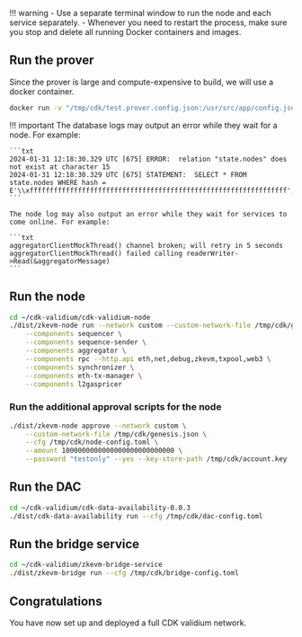 !!!	warning
	- Use a separate terminal window to run the node and each service separately.
	- Whenever you need to restart the process, make sure you stop and delete all running Docker containers and images.

## Run the prover

Since the prover is large and compute-expensive to build, we will use a docker container.

```bash
docker run -v "/tmp/cdk/test.prover.config.json:/usr/src/app/config.json" -p 50061:50061 -p 50071:50071 --network host hermeznetwork/zkevm-prover:v3.0.2 zkProver -c /usr/src/app/config.json
```

!!! important
    The database logs may output an error while they wait for a node. For example:

    ```txt
    2024-01-31 12:18:30.329 UTC [675] ERROR:  relation "state.nodes" does not exist at character 15
    2024-01-31 12:18:30.329 UTC [675] STATEMENT:  SELECT * FROM state.nodes WHERE hash = E'\\xffffffffffffffffffffffffffffffffffffffffffffffffffffffffffffffff';
    ```

    The node log may also output an error while they wait for services to come online. For example:

    ```txt
    aggregatorClientMockThread() channel broken; will retry in 5 seconds
    aggregatorClientMockThread() failed calling readerWriter->Read(&aggregatorMessage)
    ```

## Run the node

```bash
cd ~/cdk-validium/cdk-validium-node 
./dist/zkevm-node run --network custom --custom-network-file /tmp/cdk/genesis.json --cfg /tmp/cdk/node-config.toml \
	--components sequencer \
	--components sequence-sender \
	--components aggregator \
	--components rpc --http.api eth,net,debug,zkevm,txpool,web3 \
	--components synchronizer \
	--components eth-tx-manager \
	--components l2gaspricer
```

### Run the additional approval scripts for the node

```bash
./dist/zkevm-node approve --network custom \
	--custom-network-file /tmp/cdk/genesis.json \
	--cfg /tmp/cdk/node-config.toml \
	--amount 1000000000000000000000000000 \
	--password "testonly" --yes --key-store-path /tmp/cdk/account.key
```

## Run the DAC

```bash
cd ~/cdk-validium/cdk-data-availability-0.0.3
./dist/cdk-data-availability run --cfg /tmp/cdk/dac-config.toml
```

## Run the bridge service

```bash
cd ~/cdk-validium/zkevm-bridge-service 
./dist/zkevm-bridge run --cfg /tmp/cdk/bridge-config.toml
```

## Congratulations

You have now set up and deployed a full CDK validium network.